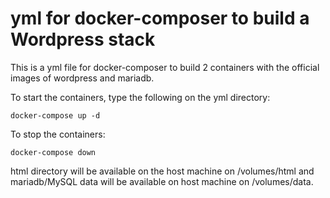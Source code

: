 # yml for docker-composer to build a Wordpress stack

This is a yml file for docker-composer to build 2 containers with the official images of wordpress and mariadb.

To start the containers, type the following on the yml directory:

	docker-compose up -d

To stop the containers: 

	docker-compose down

html directory will be available on the host machine on /volumes/html and mariadb/MySQL data will be available on host machine on /volumes/data. 
